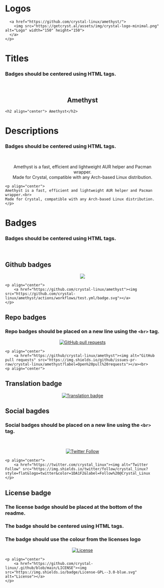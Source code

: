 

# Logos 

```<p align="center">
  <a href="https://github.com/crystal-linux/amethyst/">
    <img src="https://getcryst.al/assets/img/crystal-logo-minimal.png" alt="Logo" width="150" height="150">
  </a>
</p>
```

# Titles

### Badges should be centered using HTML tags.

<br>

<h2 align="center"> Amethyst</h2>

```
<h2 align="center"> Amethyst</h2>
```

# Descriptions

### Badges should be centered using HTML tags.

<br>

<p align="center"> 
Amethyst is a fast, efficient and lightweight AUR helper and Pacman wrapper.<br> 
Made for Crystal, compatible with any Arch-based Linux distribution.
</p>

```
<p align="center"> 
Amethyst is a fast, efficient and lightweight AUR helper and Pacman wrapper.<br> 
Made for Crystal, compatible with any Arch-based Linux distribution.
</p>
```

# Badges

### Badges should be centered using HTML tags.
 
<br>

## Github badges

<p align="center">
    <a href="https://github.com/crystal-linux/amethyst"><img src="https://github.com/crystal-linux/amethyst/actions/workflows/test.yml/badge.svg"></a>
</p>

```
<p align="center">
    <a href="https://github.com/crystal-linux/amethyst"><img src="https://github.com/crystal-linux/amethyst/actions/workflows/test.yml/badge.svg"></a>
</p>
``` 

## Repo badges

### Repo badges should be placed on a new line using the `<br>` tag.

<p align="center">
    <a href="https://github/crystal-linux/amethyst"><img alt="GitHub pull requests" src="https://img.shields.io/github/issues-pr-raw/crystal-linux/amethyst?label=Open%20pull%20requests"></a><br>
<p align="center">

```
<p align="center">
    <a href="https://github/crystal-linux/amethyst"><img alt="GitHub pull requests" src="https://img.shields.io/github/issues-pr-raw/crystal-linux/amethyst?label=Open%20pull%20requests"></a><br>
<p align="center">
```

## Translation badge

<p align="center">
    <a href="https://github/crystal-linux/amethyst"><img alt="Translation badge" src="https://i18n.getcryst.al/widgets/crystal-linux/?component=amethyst?label=Translation"></a><br>
<p align="center">



## Social bagdes 

### Social badges should be placed on a new line using the `<br>` tag.

<br>

<p align="center">
    <a href="https://twitter.com/crystal_linux"><img alt="Twitter Follow" src="https://img.shields.io/twitter/follow/crystal_linux?style=flat&logo=twitter&color=1DA1F2&label=Follow%20@Crystal_Linux"></a>
</p>

```
<p align="center">
    <a href="https://twitter.com/crystal_linux"><img alt="Twitter Follow" src="https://img.shields.io/twitter/follow/crystal_linux?style=flat&logo=twitter&color=1DA1F2&label=Follow%20@Crystal_Linux
</p>
```

## License badge

### The license badge should be placed at the bottom of the readme.

### The badge should be centered using HTML tags.

### The badge should use the colour from the licenses logo
<p align="center">
    <a href="https://github.com/crystal-linux/.github/blob/main/LICENSE"><img src="https://img.shields.io/badge/License-GPL--3.0-blue.svg?style=flat&logo=&color=aa0000" alt="License"></a>
</p>

```
<p align="center">
    <a href="https://github.com/crystal-linux/.github/blob/main/LICENSE"><img src="https://img.shields.io/badge/License-GPL--3.0-blue.svg" alt="License"></a>
</p>
```
